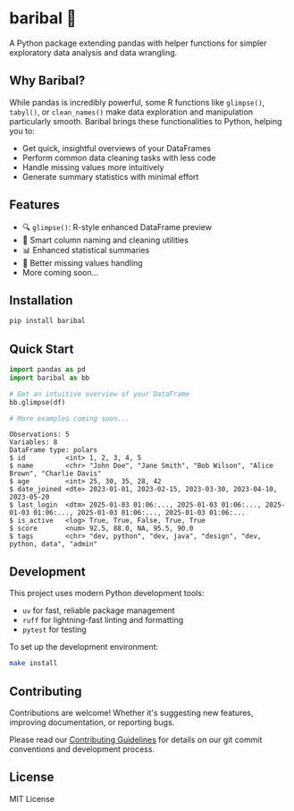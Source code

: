 # baribal 🐻

A Python package extending pandas with helper functions for simpler exploratory data analysis and data wrangling.

## Why Baribal?

While pandas is incredibly powerful, some R functions like `glimpse()`, `tabyl()`, or `clean_names()` make data exploration and manipulation particularly smooth. Baribal brings these functionalities to Python, helping you to:

- Get quick, insightful overviews of your DataFrames
- Perform common data cleaning tasks with less code
- Handle missing values more intuitively
- Generate summary statistics with minimal effort

## Features

- 🔍 `glimpse()`: R-style enhanced DataFrame preview
- 🧹 Smart column naming and cleaning utilities
- 📊 Enhanced statistical summaries
- 🔮 Better missing values handling
- More coming soon...

## Installation

```bash
pip install baribal
```

## Quick Start

```python
import pandas as pd
import baribal as bb

# Get an intuitive overview of your DataFrame
bb.glimpse(df)

# More examples coming soon...
```

```
Observations: 5
Variables: 8
DataFrame type: polars
$ id          <int> 1, 2, 3, 4, 5
$ name        <chr> "John Doe", "Jane Smith", "Bob Wilson", "Alice Brown", "Charlie Davis"
$ age         <int> 25, 30, 35, 28, 42
$ date_joined <dte> 2023-01-01, 2023-02-15, 2023-03-30, 2023-04-10, 2023-05-20
$ last_login  <dtm> 2025-01-03 01:06:..., 2025-01-03 01:06:..., 2025-01-03 01:06:..., 2025-01-03 01:06:..., 2025-01-03 01:06:...
$ is_active   <log> True, True, False, True, True
$ score       <num> 92.5, 88.0, NA, 95.5, 90.0
$ tags        <chr> "dev, python", "dev, java", "design", "dev, python, data", "admin"
```

## Development

This project uses modern Python development tools:
- `uv` for fast, reliable package management
- `ruff` for lightning-fast linting and formatting
- `pytest` for testing

To set up the development environment:

```bash
make install
```

## Contributing

Contributions are welcome! Whether it's suggesting new features, improving documentation, or reporting bugs.

Please read our [Contributing Guidelines](CONTRIBUTING.md) for details on our git commit conventions and development process.

## License

MIT License
